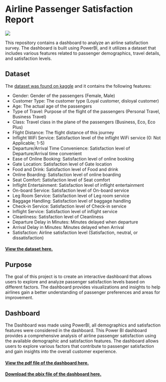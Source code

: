 <h1>Airline Passenger Satisfaction Report</h1>
<img src='https://cdn.hswstatic.com/gif/airplane-windows.jpg'>
<p>This repository contains a dashboard to analyze an airline satisfaction survey. The dashboard is built using PowerBI, and it utilizes a dataset that includes various features related to passenger demographics, travel details, and satisfaction levels.</p>
<h2>Dataset</h2>
<p>The <a href='https://www.kaggle.com/datasets/teejmahal20/airline-passenger-satisfaction'>dataset was found on kaggle</a> and it contains the following features:</p>
<ul>
<li>Gender: Gender of the passengers (Female, Male)
<li>Customer Type: The customer type (Loyal customer, disloyal customer)
<li>Age: The actual age of the passengers
<li>Type of Travel: Purpose of the flight of the passengers (Personal Travel, Business Travel)
<li>Class: Travel class in the plane of the passengers (Business, Eco, Eco Plus)
<li>Flight Distance: The flight distance of this journey
<li>Inflight WiFi Service: Satisfaction level of the inflight WiFi service (0: Not Applicable; 1-5)
<li>Departure/Arrival Time Convenience: Satisfaction level of Departure/Arrival time convenient
<li>Ease of Online Booking: Satisfaction level of online booking
<li>Gate Location: Satisfaction level of Gate location
<li>Food and Drink: Satisfaction level of Food and drink
<li>Online Boarding: Satisfaction level of online boarding
<li>Seat Comfort: Satisfaction level of Seat comfort
<li>Inflight Entertainment: Satisfaction level of inflight entertainment
<li>On-board Service: Satisfaction level of On-board service
<li>Leg Room Service: Satisfaction level of Leg room service
<li>Baggage Handling: Satisfaction level of baggage handling
<li>Check-in Service: Satisfaction level of Check-in service
<li>Inflight Service: Satisfaction level of inflight service
<li>Cleanliness: Satisfaction level of Cleanliness
<li>Departure Delay in Minutes: Minutes delayed when departure
<li>Arrival Delay in Minutes: Minutes delayed when Arrival
<li>Satisfaction: Airline satisfaction level (Satisfaction, neutral, or dissatisfaction)
</ul>
<h4><a href='airline_satisfaction.csv'>View the dataset here.</a><h4>

<h2>Purpose</h2>
<p>The goal of this project is to create an interactive dashboard that allows users to explore and analyze passenger satisfaction levels based on different factors. The dashboard provides visualizations and insights to help airlines gain a better understanding of passenger preferences and areas for improvement.</p>

<h2>Dashboard</h2>
<p>The Dashboard was made using PowerBI, all demographics and satisfaction features were considered in the dashboard. This Power BI dashboard provides a comprehensive analysis of airline passenger satisfaction using the available demographic and satisfaction features. The dashboard allows users to explore various factors that contribute to passenger satisfaction and gain insights into the overall customer experience.</p>

<h4><a href='./Airline Satisfaction Dashboard.pdf'>View the pdf file of the dashboard here.</a><h4>
<h4><a href='./Airline Satisfaction Dashboard.pbix'>Download the pbix file of the dashboard here.</a><h4>
